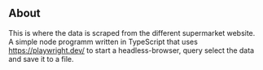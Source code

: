 ## About

This is where the data is scraped from the different supermarket website.  
A simple node programm written in TypeScript that uses https://playwright.dev/ to start a headless-browser, query select the data and save it to a file.
